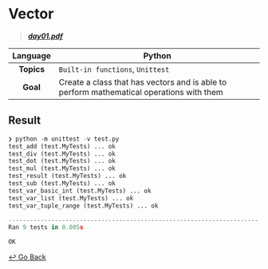 # Vector

> ***[day01.pdf](https://github.com/lisy0123/42/blob/master/Bootcamp_python/PDF/day01.pdf)***

|  Language  | Python                                                       |
| :--------: | ------------------------------------------------------------ |
| **Topics** | `Built-in functions`, `Unittest`                             |
|  **Goal**  | Create a class that has vectors and is able to perform mathematical operations with them |

## Result

```python
❯ python -m unittest -v test.py
test_add (test.MyTests) ... ok
test_div (test.MyTests) ... ok
test_dot (test.MyTests) ... ok
test_mul (test.MyTests) ... ok
test_result (test.MyTests) ... ok
test_sub (test.MyTests) ... ok
test_var_basic_int (test.MyTests) ... ok
test_var_list (test.MyTests) ... ok
test_var_tuple_range (test.MyTests) ... ok

----------------------------------------------------------------------
Ran 9 tests in 0.005s

OK
```

[↩️ Go Back](https://github.com/lisy0123/42/tree/master/Bootcamp_python)